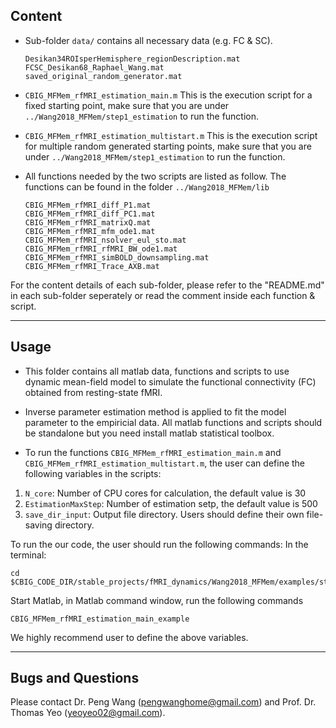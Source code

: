 
## Content


* Sub-folder `data/` contains all necessary data (e.g. FC & SC).

   ```
  Desikan34ROIsperHemisphere_regionDescription.mat
  FCSC_Desikan68_Raphael_Wang.mat                               
  saved_original_random_generator.mat
   ```

* `CBIG_MFMem_rfMRI_estimation_main.m`
This is the execution script for a fixed starting point, make sure that you are under `../Wang2018_MFMem/step1_estimation` to run the function.

* `CBIG_MFMem_rfMRI_estimation_multistart.m`
This is the execution script for multiple random generated starting points, make sure that you are under `../Wang2018_MFMem/step1_estimation` to run the function.

	
* All functions needed by the two scripts are listed as follow. The functions can be found in the folder `../Wang2018_MFMem/lib`

    ```
   CBIG_MFMem_rfMRI_diff_P1.mat                             
   CBIG_MFMem_rfMRI_diff_PC1.mat                
   CBIG_MFMem_rfMRI_matrixQ.mat
   CBIG_MFMem_rfMRI_mfm_ode1.mat
   CBIG_MFMem_rfMRI_nsolver_eul_sto.mat
   CBIG_MFMem_rfMRI_rfMRI_BW_ode1.mat
   CBIG_MFMem_rfMRI_simBOLD_downsampling.mat
   CBIG_MFMem_rfMRI_Trace_AXB.mat
    ```

For the content details of each sub-folder, please refer to the "README.md" in each sub-folder seperately or read the comment inside each function & script.

----

## Usage

* This folder contains all matlab data, functions and scripts to use dynamic mean-field model to simulate the functional connectivity (FC) obtained from resting-state fMRI. 

* Inverse parameter estimation method is applied to fit the model parameter to the empiricial data. All matlab functions and scripts should be standalone but you need install matlab statistical toolbox. 

* To run the functions `CBIG_MFMem_rfMRI_estimation_main.m` and `CBIG_MFMem_rfMRI_estimation_multistart.m`, the user can define the following variables in the scripts:

1. `N_core`: Number of CPU cores for calculation, the default value is 30
2. `EstimationMaxStep`: Number of estimation setp, the default value is 500
3. `save_dir_input`: Output file directory. Users should define their own file-saving directory.

To run the our code, the user should run the following commands:
In the terminal:
```
cd $CBIG_CODE_DIR/stable_projects/fMRI_dynamics/Wang2018_MFMem/examples/step1_estimation_example/
```
Start Matlab, in Matlab command window, run the following commands 
```
CBIG_MFMem_rfMRI_estimation_main_example
```

We highly recommend user to define the above variables.

----

## Bugs and Questions

Please contact Dr. Peng Wang (pengwanghome@gmail.com) and Prof. Dr. Thomas Yeo (yeoyeo02@gmail.com).

